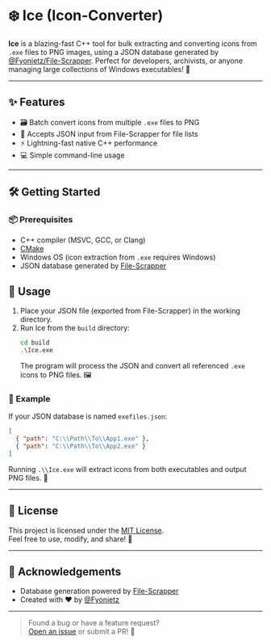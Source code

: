 # ❄️ Ice (Icon-Converter)

**Ice** is a blazing-fast C++ tool for bulk extracting and converting icons from `.exe` files to PNG images, using a JSON database generated by [@Fyonietz/File-Scrapper](https://github.com/Fyonietz/File-Scrapper). Perfect for developers, archivists, or anyone managing large collections of Windows executables! 🚀

---

## ✨ Features

- 🗃️ Batch convert icons from multiple `.exe` files to PNG
- 📄 Accepts JSON input from File-Scrapper for file lists
- ⚡ Lightning-fast native C++ performance
- 💻 Simple command-line usage

---

## 🛠️ Getting Started

### 📦 Prerequisites

- C++ compiler (MSVC, GCC, or Clang)
- [CMake](https://cmake.org/)
- Windows OS (icon extraction from `.exe` requires Windows)
- JSON database generated by [File-Scrapper](https://github.com/Fyonietz/File-Scrapper)

## 🚀 Usage

1. Place your JSON file (exported from File-Scrapper) in the working directory.
2. Run Ice from the `build` directory:
    ```sh
    cd build
    .\Ice.exe
    ```
   The program will process the JSON and convert all referenced `.exe` icons to PNG files. 🖼️

### 📝 Example

If your JSON database is named `exefiles.json`:
```json
[
  { "path": "C:\\Path\\To\\App1.exe" },
  { "path": "C:\\Path\\To\\App2.exe" }
]
```
Running `.\\Ice.exe` will extract icons from both executables and output PNG files. 🎉

---

## 📄 License

This project is licensed under the [MIT License](LICENSE).  
Feel free to use, modify, and share! 👐

---

## 🙏 Acknowledgements

- Database generation powered by [File-Scrapper](https://github.com/Fyonietz/File-Scrapper)
- Created with ❤️ by [@Fyonietz](https://github.com/Fyonietz)

---

> Found a bug or have a feature request?  
> [Open an issue](https://github.com/Fyonietz/Icon-Converter/issues) or submit a PR! 🌟
